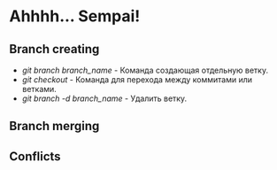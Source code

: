 # Ahhhh... Sempai!

## Branch creating 

* *git branch branch_name* - Команда создающая отдельную ветку.
* *git checkout* - Команда для перехода между коммитами или ветками.
* *git branch -d branch_name* - Удалить ветку.

## Branch merging

## Conflicts